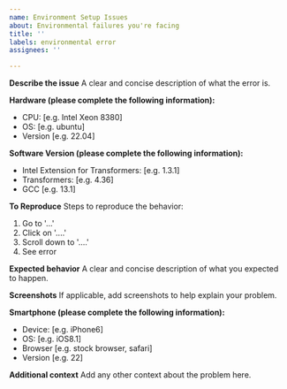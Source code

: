 ```yaml
---
name: Environment Setup Issues
about: Environmental failures you're facing
title: ''
labels: environmental error
assignees: ''

---
```


**Describe the issue**
A clear and concise description of what the error is.

**Hardware  (please complete the following information):**
 - CPU: [e.g. Intel Xeon 8380]
 - OS: [e.g. ubuntu]
 - Version [e.g. 22.04]

**Software Version (please complete the following information):**
 - Intel Extension for Transformers: [e.g. 1.3.1]
 - Transformers: [e.g. 4.36]
 - GCC [e.g. 13.1]

**To Reproduce**
Steps to reproduce the behavior:
1. Go to '...'
2. Click on '....'
3. Scroll down to '....'
4. See error

**Expected behavior**
A clear and concise description of what you expected to happen.

**Screenshots**
If applicable, add screenshots to help explain your problem.

**Smartphone (please complete the following information):**
 - Device: [e.g. iPhone6]
 - OS: [e.g. iOS8.1]
 - Browser [e.g. stock browser, safari]
 - Version [e.g. 22]

**Additional context**
Add any other context about the problem here.
